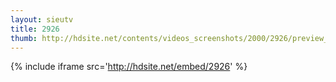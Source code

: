 ```yaml
---
layout: sieutv
title: 2926
thumb: http://hdsite.net/contents/videos_screenshots/2000/2926/preview_360p.mp4.jpg
---
```

{% include iframe src='http://hdsite.net/embed/2926' %}
 
